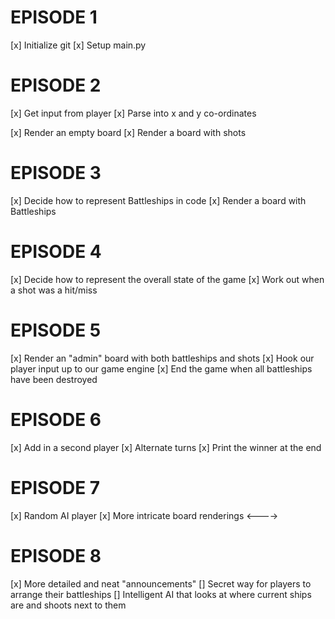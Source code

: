 # EPISODE 1

[x] Initialize git
[x] Setup main.py

# EPISODE 2

[x] Get input from player
[x] Parse into x and y co-ordinates

[x] Render an empty board
[x] Render a board with shots

# EPISODE 3

[x] Decide how to represent Battleships in code
[x] Render a board with Battleships

# EPISODE 4

[x] Decide how to represent the overall state of the game
[x] Work out when a shot was a hit/miss

# EPISODE 5

[x] Render an "admin" board with both battleships and shots
[x] Hook our player input up to our game engine
[x] End the game when all battleships have been destroyed

# EPISODE 6

[x] Add in a second player
[x] Alternate turns
[x] Print the winner at the end

# EPISODE 7

[x] Random AI player
[x] More intricate board renderings <---->

# EPISODE 8

[x] More detailed and neat "announcements"
[] Secret way for players to arrange their battleships
[] Intelligent AI that looks at where current ships are and shoots next to them
